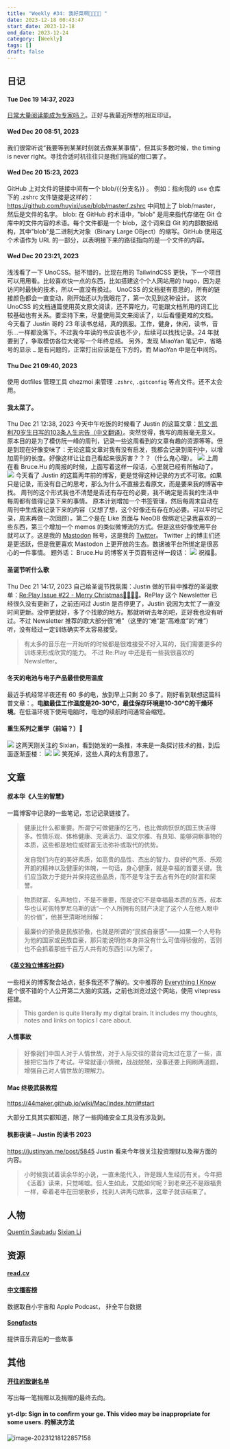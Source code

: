 ```yaml
---
title: "Weekly #34: 我好菜啊🎅🏻🎁🎄 "
date: 2023-12-18 00:43:47
start_date: 2023-12-18
end_date: 2023-12-24
category: [Weekly]
tags: []
draft: false
---
```


## 日记
#### Tue Dec 19 14:37, 2023
[日常大量阅读能成为专家吗？](https://tumutanzi.com/archives/17172)。正好与我最近所想的相互印证。

#### Wed Dec 20 08:51, 2023
我们很常听说“我要等到某某时刻就去做某某事情”，但其实多数时候，the timing is never right。寻找合适时机往往只是我们拖延的借口罢了。

#### Wed Dec 20 15:23, 2023
GitHub 上对文件的链接中间有一个 blob/{{分支名}} 。
例如：指向我的 `use` 仓库下的 .zshrc 文件链接是这样的：https://github.com/huyixi/use/blob/master/.zshrc
中间加上了 blob/master，然后是文件的名字。
blob: 在 GitHub 的术语中，"blob" 是用来指代存储在 Git 仓库中的文件内容的术语。每个文件都是一个 blob，这个词来自 Git 的内部数据结构，其中"blob"是二进制大对象（Binary Large OBject）的缩写。GitHub 使用这个术语作为 URL 的一部分，以表明接下来的路径指向的是一个文件的内容。

#### Wed Dec 20 23:21, 2023
浅浅看了一下 UnoCSS。挺不错的，比现在用的 TailwindCSS 更快，下一个项目可以用用看。比较喜欢快一点的东西，比如搭建这个个人网站用的 hugo，因为是访问时最快的技术，所以一直没有换过。
UnoCSS 的文档挺有意思的，所有的链接颜色都会一直变动，刚开始还以为我眼花了，第一次见到这种设计。
这次 UnoCSS 的文档通篇使用英文原文阅读，还不算吃力，可能跟文档所用的词汇比较基础也有关系。要坚持下来，尽量使用英文来阅读了，以后看懂更难的文档。
今天看了 Justin 哥的 23 年读书总结，真的佩服。工作，健身，休闲，读书，音乐…一样都没落下。不过我今年读的书应该也不少，后续可以找找记录。24 年就要到了，争取模仿各位大佬写一个年终总结。
另外，发现 MiaoYan 笔记中，省略号的显示 `…` 是有问题的，正常打出应该是在下方的，而 MiaoYan 中是在中间的。 

#### Thu Dec 21 09:40, 2023
使用 dotfiles 管理工具 chezmoi 来管理 `.zshrc`, `.gitconfig` 等点文件。还不太会用。

#### 我太菜了。
Thu Dec 21 12:38, 2023
今天中午吃饭的时候看了 Justin 的这篇文章：[凯文·凯利70岁生日写的103条人生忠告（中文翻译）](https://justinyan.me/post/4911)。突然觉得，我写的周报毫无意义。原本目的是为了模仿阮一峰的周刊，记录一些这周看到的文章有趣的资源等等。但是到现在好像变味了：无论这篇文章对我有没有启发，我都会记录到周刊中，以增加周刊的长度。好像这样让让自己看起来很厉害？？？（什么鬼心理）。
 ![](https://raw.githubusercontent.com/huyixi/Pics/main/uPic/XKGOAi.jpg)
上周在看 Bruce.Hu 的周报的时候，上面写着这样一段话，心里就已经有所触动了。
![](https://raw.githubusercontent.com/huyixi/Pics/main/uPic/co2JAj.jpg)
今天看了 Justin 的这篇两年前的博客，更是觉得这种记录的方式不可取。如果只是记录，而没有自己的思考，那么为什么不直接去看原文，而是要来我的博客中找。
周刊的这个形式我也不清楚是否还有存在的必要，我不确定是否我的生活中每周都有值得记录下来的事情。
原本计划增加一个书签管理，然后每周末自动在周刊中生成我记录下来的内容（又想了想，这个好像还有存在的必要。可以平时记录，周末再做一次回顾）。第二个是在 Like 页面与 NeoDB 做绑定记录我喜欢的一些东西，第三个增加一个 memos 的类似微博流的方式。但是这些好像使用平台就可以了。这是我的 [Mastodon](https://mastodon.social/@huyixi) 账号，这是我的 [Twitter](https://twitter.com/hihuyixi)。 Twitter 上的博主们还是更活跃，但是我更喜欢 Mastodon 上更开放的生态。数据被平台所绑定是很恶心的一件事情。
题外话：
Bruce.Hu 的博客关于页面有这样一段话：
![](https://raw.githubusercontent.com/huyixi/Pics/main/uPic/ZSYsXx.jpg)
祝福🌹。

#### 圣诞节听什么歌
Thu Dec 21 14:17, 2023
自己给圣诞节找氛围：Justin 做的节目中推荐的圣诞歌单：[Re:Play Issue #22 - Merry Christmas🎅🏻🎁🎄](https://newsletter.replay.cafe/re-play-cafe-issue-22/)。RePlay 这个 Newsletter 已经很久没有更新了，之前还问过 Justin 是否停更了，Justin 说因为太忙了一直没时间更新。没停更就好，多了个找歌的地方。那就听听去年的吧，正好我也没有听过。不过 Newsletter 推荐的歌大部分很“难”（这里的“难”是“高难度”的“难”）听，没有经过一定训练确实不太容易接受。
> 有太多的音乐在一开始听的时候都是很难接受不好入耳的，我们需要更多的训练来形成欣赏的能力。
不过 Re:Play 中还是有一些我很喜欢的 Newsletter。

#### 冬天的电池与电子产品最佳使用温度
最近手机经常半夜还有 60 多的电，放到早上只剩 20 多了。刚好看到联想这篇科普文章：[](https://mp.weixin.qq.com/s/B4wU1V5gNn3wqbHGyR6zWA)。**电脑最佳工作温度是20-30℃，最佳保存环境是10-30℃的干燥环境**。在低温环境下使用电脑时，电池的续航时间通常会缩短。

#### 重生系列之重学（前端？）🤣
![](https://raw.githubusercontent.com/huyixi/Pics/main/uPic/PcSuF0.jpg)
这两天刚关注的 Sixian，看到她发的一条推，本来是一条探讨技术的推，到后面逐渐歪楼：
![](https://raw.githubusercontent.com/huyixi/Pics/main/uPic/4KPih3.jpg)
![](https://raw.githubusercontent.com/huyixi/Pics/main/uPic/DDf1Lv.jpg)
笑死掉，这些人真的太有意思了。

## 文章

#### 叔本华《人生的智慧》
一篇博客中记录的一些笔记，忘记记录链接了。

> 健康比什么都重要。所谓宁可做健康的乞丐，也比做病恹恹的国王快活得多。性情乐观、体格健康、充满活力、温文尔雅、有良知、能够洞察事物的本质，这些都是地位或财富无法弥补或取代的优势。
>
> 发自我们内在的美好素质，如高贵的品性、杰出的智力、良好的气质、乐观开朗的精神以及健康的体魄，一句话，身心健康，就是幸福的首要关键。我们应当致力于提升并保持这些品质，而不是专注于去占有外在的财富和荣誉。

>物质财富、名声地位，不是不重要，而是说它不是幸福最本质的东西，叔本华也认可佩特罗尼乌斯的话“一个人所拥有的财产决定了这个人在他人眼中的价值”，他甚至清晰地辩解：

>最廉价的骄傲是民族骄傲，也就是所谓的“民族自豪感”——如果一个人号称为他的国家或民族自豪，那只能说明他本身并没有什么可值得骄傲的，否则也不会抓着那些千百万人共有的东西引以为荣了。

#### 《[英文独立博客社群](https://anotherdayu.com/2023/5552/)》

一些相关的博客聚合站点，挺多我还不了解的。文中推荐的 [Everything I Know](https://wiki.nikiv.dev) 是个很不错的个人公开第二大脑的实践，之前也浏览过这个网站，使用 vitepress 搭建。

>This garden is quite literally my digital brain. It includes my thoughts, notes and links on topics I care about.

#### 人情事故

> 好像我们中国人对于人情世故，对于人际交往的潜台词太过在意了一些，直接把它当作了考试。平常就谨小慎微，战战兢兢，没事还要上网刷两道题，增强自己对人情世故的理解力。

#### Mac 终极武装教程

https://44maker.github.io/wiki/Mac/index.html#start

大部分工具其实都知道，除了一些网络安全工具没有涉及到。

#### 枫影夜读 – Justin 的读书 2023
https://justinyan.me/post/5845
Justin 看来今年很关注投资理财以及禅方面的内容。
> 小时候我试着读余华的小说，一直未能代入，许是跟人生经历有关。今年把《活着》读来，只觉唏嘘。但人生如此，又能如何呢？到老来还不是跟福贵一样，牵着老牛在田埂散步，找到人讲两句故事，这辈子就该结束了。


## 人物
[Quentin Saubadu](https://quentinsaubadu.com)
[Sixian Li](https://www.sixian.li)

## 资源

#### [read.cv](https://read.cv/)
#### [中文播客榜](https://xyzrank.com/#/)
数据取自小宇宙和 Apple Podcast， 非全平台数据
#### [Songfacts](https://songfacts.com)
提供音乐背后的一些故事

## 其他

#### [开往的致谢名单](https://www.travellings.cn/docs/thanks)

写出每一笔捐赠以及捐赠的最终去向。

#### yt-dlp: Sign in to confirm your ge. This video may be inappropriate for some users. 的解决方法 

![image-20231218122857158](https://raw.githubusercontent.com/huyixi/Pics/main/uPic/image-20231218122857158.png)
